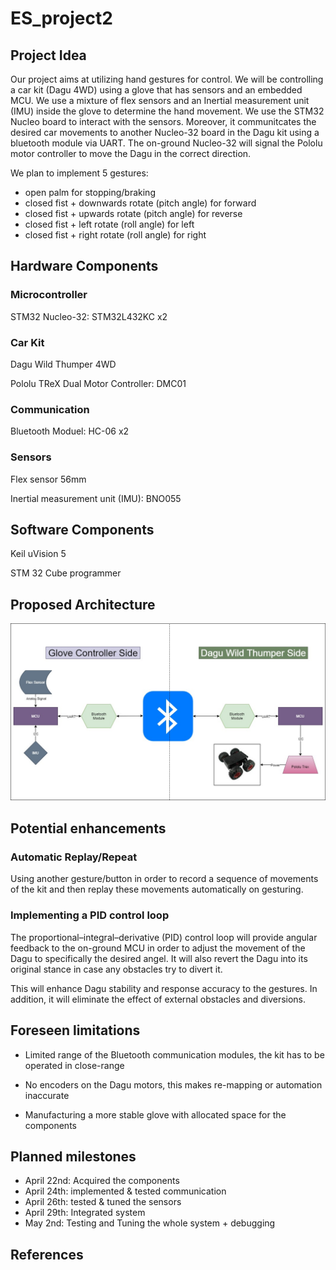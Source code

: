 # ES_project2

## Project Idea


Our project aims at utilizing hand gestures for control. We will be controlling a car kit (Dagu 4WD) using a glove that has sensors and an embedded MCU. We use a mixture of flex sensors and an Inertial measurement unit (IMU) inside the glove to determine the hand movement. We use the STM32 Nucleo board to interact with the sensors. Moreover, it communitcates the desired car movements to another Nucleo-32 board in the Dagu kit using a bluetooth module via UART. The on-ground Nucleo-32 will signal the Pololu motor controller to move the Dagu in the correct direction.

We plan to implement 5 gestures:
-  open palm for stopping/braking 
-  closed fist + downwards rotate (pitch angle) for forward
-  closed fist + upwards rotate (pitch angle) for reverse
-  closed fist + left rotate (roll angle) for left
-  closed fist + right rotate (roll angle) for right



## Hardware Components 

### Microcontroller 

STM32 Nucleo-32: STM32L432KC x2

### Car Kit

Dagu Wild Thumper 4WD

Pololu TReX Dual Motor Controller: DMC01

### Communication 

Bluetooth Moduel: HC-06 x2

### Sensors 

Flex sensor 56mm

Inertial measurement unit (IMU): BNO055


## Software Components 

Keil uVision 5

STM 32 Cube programmer 

## Proposed Architecture
![Getting Started](ES_P2_Architecture.jpg)


## Potential enhancements 

### Automatic Replay/Repeat

Using another gesture/button in order to record a sequence of movements of the kit and then replay these movements automatically on gesturing. 

### Implementing a PID control loop

The proportional–integral–derivative (PID) control loop will provide angular feedback to the on-ground MCU in order to adjust the movement of the Dagu to specifically the desired angel. It will also revert the Dagu into its original stance in case any obstacles try to divert it.   

This will enhance Dagu stability and response accuracy to the gestures. In addition, it will eliminate the effect of external obstacles and diversions. 

## Foreseen  limitations

- Limited range of the Bluetooth communication modules, the kit has to be operated in close-range

- No encoders on the Dagu motors, this makes re-mapping or automation inaccurate

- Manufacturing a more stable glove with allocated space for the components


## Planned milestones 

-	April 22nd: Acquired the components 
-	April 24th: implemented & tested communication 
-	April 26th: tested & tuned the sensors
-	April 29th: Integrated system 
-	May 2nd: Testing and Tuning the whole system + debugging 

## References
